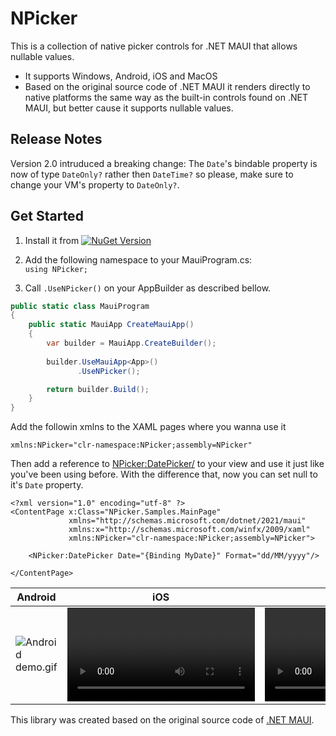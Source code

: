 # NPicker
This is a collection of native picker controls for .NET MAUI that allows nullable values.
- It supports Windows, Android, iOS and MacOS
- Based on the original source code of .NET MAUI it renders directly to native platforms the same way as the built-in controls found on .NET MAUI, but better cause it supports nullable values.

## Release Notes
Version 2.0 intruduced a breaking change: The `Date`'s bindable property is now of type `DateOnly?` rather then `DateTime?` so please, make sure to change your VM's property to `DateOnly?`.

## Get Started

1) Install it from [![NuGet Version](https://img.shields.io/nuget/v/NPicker)](https://www.nuget.org/packages/NPicker)


2) Add the following namespace to your MauiProgram.cs:  
```using NPicker;```

3) Call `.UseNPicker()` on your AppBuilder as described bellow.
```csharp
public static class MauiProgram
{
    public static MauiApp CreateMauiApp()
    {
        var builder = MauiApp.CreateBuilder();
            
        builder.UseMauiApp<App>()
               .UseNPicker();

        return builder.Build();
    }
}
```

Add the followin xmlns to the XAML pages where you wanna use it
```
xmlns:NPicker="clr-namespace:NPicker;assembly=NPicker"
```

Then add a reference to <NPicker:DatePicker/> to your view and use it just like you've been using before. With the difference that, now you can set null to it's `Date` property.

```xmls
<?xml version="1.0" encoding="utf-8" ?>
<ContentPage x:Class="NPicker.Samples.MainPage"
             xmlns="http://schemas.microsoft.com/dotnet/2021/maui"
             xmlns:x="http://schemas.microsoft.com/winfx/2009/xaml"
             xmlns:NPicker="clr-namespace:NPicker;assembly=NPicker">

    <NPicker:DatePicker Date="{Binding MyDate}" Format="dd/MM/yyyy"/>

</ContentPage>
```
| Android  | iOS | Windows |
| ------------- | ------------- | ------------- |
| <img src="Docs/Android.gif" alt="Android demo.gif">  | <video width="300px" src="https://github.com/user-attachments/assets/224ed475-d357-48de-9b54-8ad0a91fc299" alt="iOS demo">  | <video src="https://private-user-images.githubusercontent.com/12549812/375948554-987dd0cd-8eb5-49d4-9936-5d123974cafb.mp4" alt="Windows.gif">  |


This library was created based on the original source code of [.NET MAUI](https://github.com/dotnet/maui).
